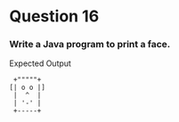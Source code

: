 # Question 16

### Write a Java program to print a face.
Expected Output

````
 +"""""+                                                 
[| o o |]                                                
 |  ^  |                                                 
 | '-' |                                                 
 +-----+
````
